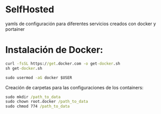 # SelfHosted

yamls de configuración para diferentes servicios creados con docker y portainer

# Instalación de Docker:
```cmd
curl -fsSL https://get.docker.com -o get-docker.sh
sh get-docker.sh

sudo usermod -aG docker $USER
```

Creación de carpetas para las configuraciones de los containers:

```cmd
sudo mkdir /path_to_data
sudo chown root.docker /path_to_data
sudo chmod 774 /path_to_data
```